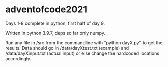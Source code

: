 # adventofcode2021

Days 1-8 complete in python, first half of day 9.

Written in python 3.9.7, deps so far only numpy.

Run any file in /src from the commandline with "python dayX.py" to get the results. Data should go in /data/dayXtest.txt (example) and /data/dayXinput.txt (actual input) or else change the hardcoded locations accordingly.
